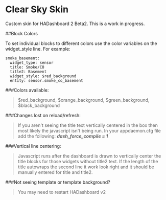# Clear Sky Skin
Custom skin for HADashboard 2 Beta2. This is a work in progress.

##Block Colors

To set individual blocks to different colors use the color variables on the widget_style line. For example:
```
smoke_basement:
  widget_type: sensor
  title: Smoke/CO
  title2: Basement
  widget_style: $red_background
  entity: sensor.smoke_co_basement
```
###Colors available: 
> $red_background, $orange_background, $green_background, $black_background

###Changes lost on reload/refresh:
> If you aren't seeing the title text vertically centered in the box then most likely the javascript isn't being run. In your appdaemon.cfg file add the following: ***dash_force_compile = 1***

###Vertical line centering:
> Javascript runs after the dashboard is drawn to vertically center the title blocks for those widgets without title2 text. If the length of the title autowraps the second line it work look right and it should be manually entered for title and title2.

###Not seeing template or template background?
> You may need to restart HADashboard v2 

